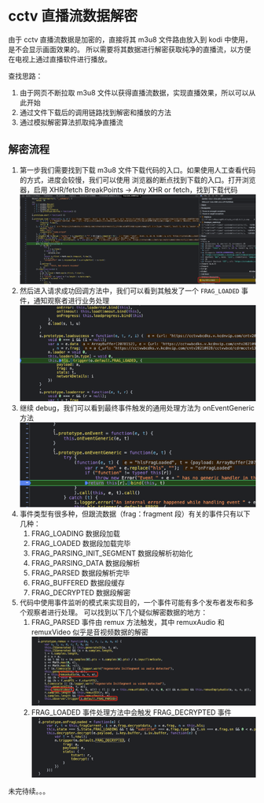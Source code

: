 # cctv 直播流数据解密
由于 cctv 直播流数据是加密的，直接将其 m3u8 文件路由放入到 kodi 中使用，是不会显示画面效果的。
所以需要将其数据进行解密获取纯净的直播流，以方便在电视上通过直播软件进行播放。

查找思路：
1. 由于网页不断拉取 m3u8 文件以获得直播流数据，实现直播效果，所以可以从此开始
2. 通过文件下载后的调用链路找到解密和播放的方法
3. 通过模拟解密算法抓取纯净直播流

## 解密流程
1. 第一步我们需要找到下载 m3u8 文件下载代码的入口。如果使用人工查看代码的方式，进度会较慢，我们可以使用
浏览器的断点找到下载的入口。打开浏览器，启用 XHR/fetch BreakPoints -> Any XHR or fetch，找到下载代码
![](../images/debug-xhr.png)
2. 然后进入请求成功回调方法中，我们可以看到其触发了一个 `FRAG_LOADED` 事件，通知观察者进行业务处理
![](../images/debug-xhr-onsuccess.png)
3. 继续 debug，我们可以看到最终事件触发的通用处理方法为 onEventGeneric 方法
![](../images/debug-onevent.png)
4. 事件类型有很多种，但跟流数据（frag：fragment 段）有关的事件只有以下几种：
   1. FRAG_LOADING 数据段加载
   2. FRAG_LOADED 数据段加载完毕
   3. FRAG_PARSING_INIT_SEGMENT 数据段解析初始化
   4. FRAG_PARSING_DATA 数据段解析
   5. FRAG_PARSED 数据段解析完毕
   6. FRAG_BUFFERED 数据段缓存
   7. FRAG_DECRYPTED 数据段解密
5. 代码中使用事件监听的模式来实现目的，一个事件可能有多个发布者发布和多个观察者进行处理。
可以找到以下几个疑似解密数据的地方：
   1. FRAG_PARSED 事件由 remux 方法触发，其中 remuxAudio 和 remuxVideo 似乎是音视频数据的解密
      ![](../images/debug-remux.png)
   2. FRAG_LOADED 事件处理方法中会触发 FRAG_DECRYPTED 事件
      ![](../images/debug-onfragloaded.png)
   
未完待续。。。


